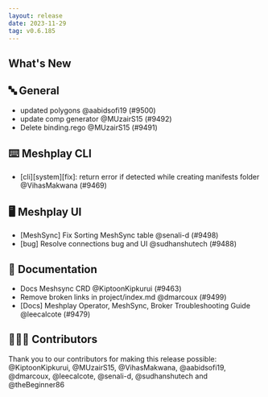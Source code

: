 ```yaml
---
layout: release
date: 2023-11-29
tag: v0.6.185
---
```


## What's New
## 🔤 General
- updated polygons @aabidsofi19 (#9500)
- update comp generator @MUzairS15 (#9492)
- Delete binding.rego @MUzairS15 (#9491)

## ⌨️ Meshplay CLI

- [cli][system][fix]: return error if detected while creating manifests folder @VihasMakwana (#9469)

## 🖥 Meshplay UI

- [MeshSync] Fix Sorting MeshSync table @senali-d (#9498)
- [bug] Resolve connections bug and UI @sudhanshutech (#9488)

## 📖 Documentation

- Docs Meshsync CRD @KiptoonKipkurui (#9463)
- Remove broken links in project/index.md @dmarcoux (#9499)
- [Docs] Meshplay Operator, MeshSync, Broker Troubleshooting Guide @leecalcote (#9479)

## 👨🏽‍💻 Contributors

Thank you to our contributors for making this release possible:
@KiptoonKipkurui, @MUzairS15, @VihasMakwana, @aabidsofi19, @dmarcoux, @leecalcote, @senali-d, @sudhanshutech and @theBeginner86
